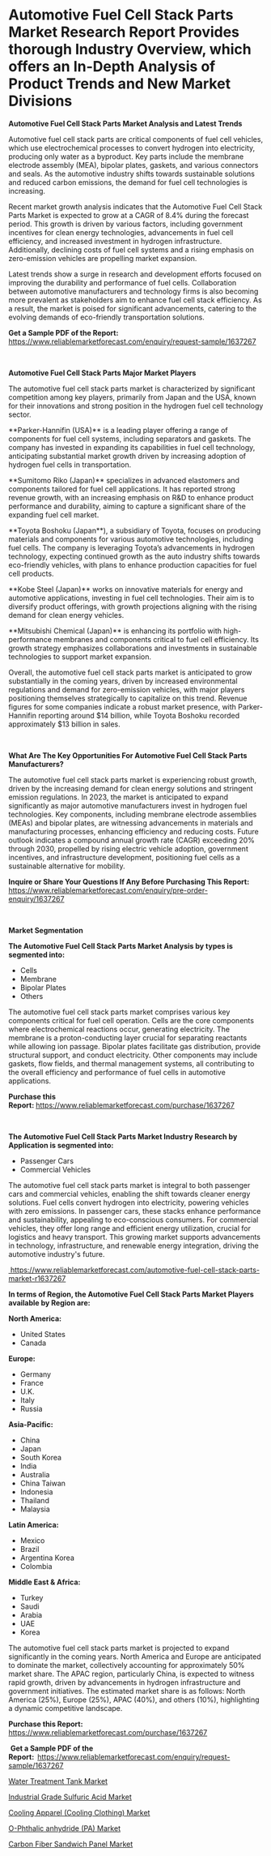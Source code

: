 <p><h1>Automotive Fuel Cell Stack Parts Market Research Report Provides thorough Industry Overview, which offers an In-Depth Analysis of Product Trends and New Market Divisions</h1></p><p><strong>Automotive Fuel Cell Stack Parts Market Analysis and Latest Trends</strong></p>
<p><p>Automotive fuel cell stack parts are critical components of fuel cell vehicles, which use electrochemical processes to convert hydrogen into electricity, producing only water as a byproduct. Key parts include the membrane electrode assembly (MEA), bipolar plates, gaskets, and various connectors and seals. As the automotive industry shifts towards sustainable solutions and reduced carbon emissions, the demand for fuel cell technologies is increasing.</p><p>Recent market growth analysis indicates that the Automotive Fuel Cell Stack Parts Market is expected to grow at a CAGR of 8.4% during the forecast period. This growth is driven by various factors, including government incentives for clean energy technologies, advancements in fuel cell efficiency, and increased investment in hydrogen infrastructure. Additionally, declining costs of fuel cell systems and a rising emphasis on zero-emission vehicles are propelling market expansion.</p><p>Latest trends show a surge in research and development efforts focused on improving the durability and performance of fuel cells. Collaboration between automotive manufacturers and technology firms is also becoming more prevalent as stakeholders aim to enhance fuel cell stack efficiency. As a result, the market is poised for significant advancements, catering to the evolving demands of eco-friendly transportation solutions.</p></p>
<p><strong>Get a Sample PDF of the Report:&nbsp;</strong> <a href="https://www.reliablemarketforecast.com/enquiry/request-sample/1637267">https://www.reliablemarketforecast.com/enquiry/request-sample/1637267</a></p>
<p>&nbsp;</p>
<p><strong>Automotive Fuel Cell Stack Parts Major Market Players</strong></p>
<p><p>The automotive fuel cell stack parts market is characterized by significant competition among key players, primarily from Japan and the USA, known for their innovations and strong position in the hydrogen fuel cell technology sector. </p><p>**Parker-Hannifin (USA)** is a leading player offering a range of components for fuel cell systems, including separators and gaskets. The company has invested in expanding its capabilities in fuel cell technology, anticipating substantial market growth driven by increasing adoption of hydrogen fuel cells in transportation.</p><p>**Sumitomo Riko (Japan)** specializes in advanced elastomers and components tailored for fuel cell applications. It has reported strong revenue growth, with an increasing emphasis on R&D to enhance product performance and durability, aiming to capture a significant share of the expanding fuel cell market.</p><p>**Toyota Boshoku (Japan**), a subsidiary of Toyota, focuses on producing materials and components for various automotive technologies, including fuel cells. The company is leveraging Toyota’s advancements in hydrogen technology, expecting continued growth as the auto industry shifts towards eco-friendly vehicles, with plans to enhance production capacities for fuel cell products.</p><p>**Kobe Steel (Japan)** works on innovative materials for energy and automotive applications, investing in fuel cell technologies. Their aim is to diversify product offerings, with growth projections aligning with the rising demand for clean energy vehicles.</p><p>**Mitsubishi Chemical (Japan)** is enhancing its portfolio with high-performance membranes and components critical to fuel cell efficiency. Its growth strategy emphasizes collaborations and investments in sustainable technologies to support market expansion.</p><p>Overall, the automotive fuel cell stack parts market is anticipated to grow substantially in the coming years, driven by increased environmental regulations and demand for zero-emission vehicles, with major players positioning themselves strategically to capitalize on this trend. Revenue figures for some companies indicate a robust market presence, with Parker-Hannifin reporting around $14 billion, while Toyota Boshoku recorded approximately $13 billion in sales.</p></p>
<p>&nbsp;</p>
<p><strong>What Are The Key Opportunities For Automotive Fuel Cell Stack Parts Manufacturers?</strong></p>
<p><p>The automotive fuel cell stack parts market is experiencing robust growth, driven by the increasing demand for clean energy solutions and stringent emission regulations. In 2023, the market is anticipated to expand significantly as major automotive manufacturers invest in hydrogen fuel technologies. Key components, including membrane electrode assemblies (MEAs) and bipolar plates, are witnessing advancements in materials and manufacturing processes, enhancing efficiency and reducing costs. Future outlook indicates a compound annual growth rate (CAGR) exceeding 20% through 2030, propelled by rising electric vehicle adoption, government incentives, and infrastructure development, positioning fuel cells as a sustainable alternative for mobility.</p></p>
<p><strong>Inquire or Share Your Questions If Any Before Purchasing This Report:</strong> <a href="https://www.reliablemarketforecast.com/enquiry/pre-order-enquiry/1637267">https://www.reliablemarketforecast.com/enquiry/pre-order-enquiry/1637267</a></p>
<p>&nbsp;</p>
<p><strong>Market Segmentation</strong></p>
<p><strong>The Automotive Fuel Cell Stack Parts Market Analysis by types is segmented into:</strong></p>
<p><ul><li>Cells</li><li>Membrane</li><li>Bipolar Plates</li><li>Others</li></ul></p>
<p><p>The automotive fuel cell stack parts market comprises various key components critical for fuel cell operation. Cells are the core components where electrochemical reactions occur, generating electricity. The membrane is a proton-conducting layer crucial for separating reactants while allowing ion passage. Bipolar plates facilitate gas distribution, provide structural support, and conduct electricity. Other components may include gaskets, flow fields, and thermal management systems, all contributing to the overall efficiency and performance of fuel cells in automotive applications.</p></p>
<p><strong>Purchase this Report:&nbsp;</strong><a href="https://www.reliablemarketforecast.com/purchase/1637267">https://www.reliablemarketforecast.com/purchase/1637267</a></p>
<p>&nbsp;</p>
<p><strong>The Automotive Fuel Cell Stack Parts Market Industry Research by Application is segmented into:</strong></p>
<p><ul><li>Passenger Cars</li><li>Commercial Vehicles</li></ul></p>
<p><p>The automotive fuel cell stack parts market is integral to both passenger cars and commercial vehicles, enabling the shift towards cleaner energy solutions. Fuel cells convert hydrogen into electricity, powering vehicles with zero emissions. In passenger cars, these stacks enhance performance and sustainability, appealing to eco-conscious consumers. For commercial vehicles, they offer long range and efficient energy utilization, crucial for logistics and heavy transport. This growing market supports advancements in technology, infrastructure, and renewable energy integration, driving the automotive industry's future.</p></p>
<p><a href="https://www.reliablemarketforecast.com/automotive-fuel-cell-stack-parts-market-r1637267">&nbsp;https://www.reliablemarketforecast.com/automotive-fuel-cell-stack-parts-market-r1637267</a></p>
<p><strong>In terms of Region, the Automotive Fuel Cell Stack Parts Market Players available by Region are:</strong></p>
<p>
    <p> <strong> North America: </strong>
        <ul>
            <li>United States</li>
            <li>Canada</li>
        </ul>
        </p> 
    <p> <strong> Europe: </strong>
        <ul>
            <li>Germany</li>
            <li>France</li>
            <li>U.K.</li>
            <li>Italy</li>
            <li>Russia</li>
        </ul>
        </p> 
    <p> <strong> Asia-Pacific: </strong>
        <ul>
            <li>China</li>
            <li>Japan</li>
            <li>South Korea</li>
            <li>India</li>
            <li>Australia</li>
            <li>China Taiwan</li>
            <li>Indonesia</li>
            <li>Thailand</li>
            <li>Malaysia</li>
        </ul>
        </p> 
    <p> <strong> Latin America: </strong>
        <ul>
            <li>Mexico</li>
            <li>Brazil</li>
            <li>Argentina Korea</li>
            <li>Colombia</li>
        </ul>
        </p> 
    <p> <strong> Middle East & Africa: </strong>
        <ul>
            <li>Turkey</li>
            <li>Saudi</li>
            <li>Arabia</li>
            <li>UAE</li>
            <li>Korea</li>
        </ul>
    </p>
    </p>
<p><p>The automotive fuel cell stack parts market is projected to expand significantly in the coming years. North America and Europe are anticipated to dominate the market, collectively accounting for approximately 50% market share. The APAC region, particularly China, is expected to witness rapid growth, driven by advancements in hydrogen infrastructure and government initiatives. The estimated market share is as follows: North America (25%), Europe (25%), APAC (40%), and others (10%), highlighting a dynamic competitive landscape.</p></p>
<p><strong>Purchase this Report: </strong><a href="https://www.reliablemarketforecast.com/purchase/1637267">https://www.reliablemarketforecast.com/purchase/1637267</a></p>
<p>&nbsp;<strong>Get a Sample PDF of the Report:&nbsp;&nbsp;</strong><a href="https://www.reliablemarketforecast.com/enquiry/request-sample/1637267">https://www.reliablemarketforecast.com/enquiry/request-sample/1637267</a></p>
<p><strong></strong></p>
<p><p><a href="https://www.linkedin.com/pulse/future-insights-water-treatment-tank-market-trends-regional-analysis-fknpe?trackingId=7PFeVhqLQT694NysQPSL%2Fw%3D%3D">Water Treatment Tank Market</a></p><p><a href="https://medium.com/@ejuynpri79/industrial-grade-sulfuric-acid-industry-analysis-report-its-market-size-share-trends-by-b8d757949384">Industrial Grade Sulfuric Acid Market</a></p><p><a href="https://issuu.com/reportprime-2/docs/cooling-apparel-cooling-clothing-ma_f2fa1a6a26861b">Cooling Apparel (Cooling Clothing) Market</a></p><p><a href="https://medium.com/@ejuynpri79/global-o-phthalic-anhydride-pa-market-trends-and-innovations-a-forward-looking-analysis-2024-64fcab94f897">O-Phthalic anhydride (PA) Market</a></p><p><a href="https://www.linkedin.com/pulse/navigating-carbon-fiber-sandwich-panel-market-expert-analysis-lczde?trackingId=q6gvehExT7KL64M%2BoUjhsg%3D%3D">Carbon Fiber Sandwich Panel Market</a></p></p>